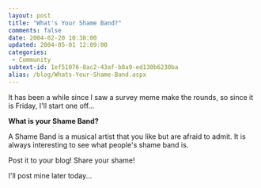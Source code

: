 ```yaml
---
layout: post
title: "What's Your Shame Band?"
comments: false
date: 2004-02-20 10:38:00
updated: 2004-05-01 12:09:00
categories:
 - Community
subtext-id: 1ef51076-8ac2-43af-b8a9-ed130b6230ba
alias: /blog/Whats-Your-Shame-Band.aspx
---
```



It has been a while since I saw a survey meme make the rounds, so since it is Friday, I'll start one off... 

**What is your Shame Band?**

A Shame Band is a musical artist that you like but are afraid to admit. It is always interesting to see what people's shame band is. 

Post it to your blog! Share your shame! 

I'll post mine later today... 
